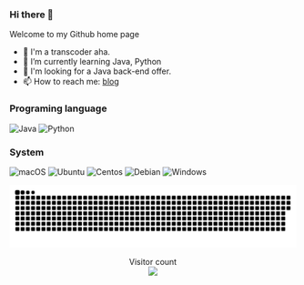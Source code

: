 ### Hi there 👋
Welcome to my Github home page

- 🔭 I'm a transcoder aha.
- 🌱 I’m currently learning Java, Python
- 🤔 I'm looking for a Java back-end offer.
- 📫 How to reach me: [blog](https://chowyijiu.tech)

### Programing language

![Java](https://img.shields.io/static/v1?style=for-the-badge&message=Java&color=347e9c&logo=Java&logoColor=ffffff&label=)
![Python](https://img.shields.io/static/v1?style=for-the-badge&message=Python&color=336e9d&logo=Python&logoColor=ffffff&label=)

### System

![macOS](https://img.shields.io/static/v1?style=for-the-badge&message=macOS&color=000000&logo=macOS&logoColor=ffffff&label=) 
![Ubuntu](https://img.shields.io/static/v1?style=for-the-badge&message=Ubuntu&color=d64614&logo=Ubuntu&logoColor=ffffff&label=) 
![Centos](https://img.shields.io/static/v1?style=for-the-badge&message=Centos&color=A81D33&logo=Centos&logoColor=ffffff&label=) 
![Debian](https://img.shields.io/static/v1?style=for-the-badge&message=Debian&color=A81D33&logo=Debian&logoColor=ffffff&label=) 
![Windows](https://img.shields.io/static/v1?style=for-the-badge&message=Windows&color=339af0&logo=Windows&logoColor=ffffff&label=)

<a href=#><img src="contributions.svg"></a>

<p align="center"> 
  Visitor count<br>
  <img src="https://profile-counter.glitch.me/yijiuchow/count.svg" />
</p>



<!--**YiJiuChow/yijiuchow** is a ✨ _special_ ✨ repository because its `README.md` (this file) appears on your GitHub profile.-->
<!--- 🔭 I’m currently working on ...-->
<!--- 👯 I’m looking to collaborate on ...  - 💬 Ask me about ...  - 😄 Pronouns: ...  - ⚡ Fun fact: ...-->
